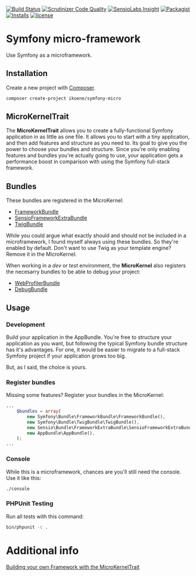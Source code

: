 [![Build Status](https://travis-ci.org/ikoene/symfony-micro.svg?branch=master)](https://travis-ci.org/ikoene/symfony-micro)
[![Scrutinizer Code Quality](https://scrutinizer-ci.com/g/ikoene/symfony-micro/badges/quality-score.png?b=master)](https://scrutinizer-ci.com/g/ikoene/symfony-micro/?branch=master)
[![SensioLabs Insight](https://img.shields.io/sensiolabs/i/7a556c44-8128-49e0-ac7e-d6f601d7fec7.svg)](https://insight.sensiolabs.com/projects/7a556c44-8128-49e0-ac7e-d6f601d7fec7)
[![Packagist](https://img.shields.io/packagist/v/ikoene/symfony-micro.svg)](https://packagist.org/packages/ikoene/symfony-micro)
[![Installs](https://img.shields.io/packagist/dt/ikoene/symfony-micro.svg)](https://packagist.org/packages/ikoene/symfony-micro)
[![license](https://img.shields.io/github/license/ikoene/symfony-micro.svg)](https://github.com/ikoene/symfony-micro/blob/master/LICENSE.md)

# Symfony micro-framework

Use Symfony as a microframework.

## Installation

Create a new project with [Composer](https://getcomposer.org/).

```bash
composer create-project ikoene/symfony-micro
```

## MicroKernelTrait

The **MicroKernelTrait** allows you to create a fully-functional Symfony application in as little as one file. It allows you to start with a tiny application, and then add features and structure as you need to. Its goal to give you the power to choose your bundles and structure. Since you're only enabling features and bundles you're actually going to use, your application gets a performance boost in comparison with using the Symfony full-stack framework. 

## Bundles

These bundles are registered in the MicroKernel:

* [FrameworkBundle](https://github.com/]symfony/framework-bundle)
* [SensioFrameworkExtraBundle](https://github.com/sensiolabs/SensioFrameworkExtraBundle)
* [TwigBundle](https://github.com/symfony/twig-bundle)

While you could argue what exactly should and should not be included in a microframework, I found myself always using these bundles. So they're enabled by default. Don't want to use Twig as your template engine? Remove it in the MicroKernel.

When working in a *dev* or *test* environment, the **MicroKernel** also registers the necesarry bundles to be able to debug your project:

* [WebProfilerBundle](https://github.com/symfony/web-profiler-bundle)
* [DebugBundle](https://github.com/symfony/debug-bundle)

## Usage

### Development

Build your application in the AppBundle. You're free to structure your application as you want, but following the typical Symfony bundle structure has it's advantages. For one, it would be easier to migrate to a full-stack Symfony project if your application grows too big.

But, as I said, the choice is yours.

### Register bundles

Missing some features? Register your bundles in the MicroKernel:

```php
...
	$bundles = array(
		new Symfony\Bundle\FrameworkBundle\FrameworkBundle(),
		new Symfony\Bundle\TwigBundle\TwigBundle(),
		new Sensio\Bundle\FrameworkExtraBundle\SensioFrameworkExtraBundle(),
		new AppBundle\AppBundle(),
	);
...
```

### Console

While this is a microframework, chances are you'll still need the console. Use it like this:

```bash
./console
```

### PHPUnit Testing

Run all tests with this command:

```bash
bin/phpunit -c .
```

# Additional info

[Building your own Framework with the MicroKernelTrait](https://symfony.com/doc/2.8/cookbook/configuration/micro-kernel-trait.html)
